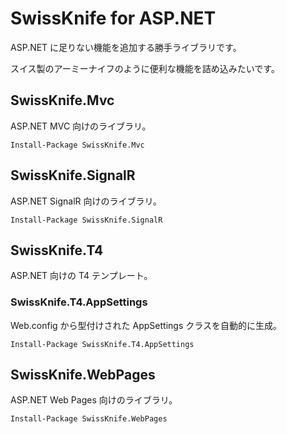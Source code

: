 # SwissKnife for ASP.NET

ASP.NET に足りない機能を追加する勝手ライブラリです。

スイス製のアーミーナイフのように便利な機能を詰め込みたいです。

## SwissKnife.Mvc

ASP.NET MVC 向けのライブラリ。

    Install-Package SwissKnife.Mvc

## SwissKnife.SignalR

ASP.NET SignalR 向けのライブラリ。

    Install-Package SwissKnife.SignalR

## SwissKnife.T4

ASP.NET 向けの T4 テンプレート。

### SwissKnife.T4.AppSettings

Web.config から型付けされた AppSettings クラスを自動的に生成。

    Install-Package SwissKnife.T4.AppSettings

## SwissKnife.WebPages

ASP.NET Web Pages 向けのライブラリ。

    Install-Package SwissKnife.WebPages